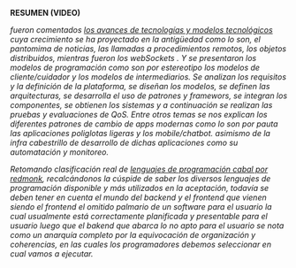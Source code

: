 **RESUMEN (VIDEO)**

*fueron comentados [los avances de tecnologías y modelos tecnológicos](https://www.bbvaopenmind.com/articulos/avance-tecnologico-riesgos-y-desafios/) cuya crecimiento se ha proyectado en la antigüedad como lo son, el pantomima de noticias, las llamadas a procedimientos remotos, los objetos distribuidos, mientras fueron los webSockets . Y se presentaron los modelos de programación como son por estereotipo los modelos de cliente/cuidador y los modelos de intermediarios. Se analizan los requisitos y la definición de la plataforma, se diseñan los modelos, se definen las arquitecturas, se desarrolla el uso de patrones y framewors, se integran los componentes, se obtienen los sistemas y a continuación se realizan las pruebas y evaluaciones de QoS. Entre otros temas se nos explican los diferentes patrones de cambio de apps modernas como lo son por pauta las aplicaciones poliglotas ligeras y los mobile/chatbot.
asimismo de la infra cabestrillo de desarrollo de dichas aplicaciones como su automatación y monitoreo.*

*Retomando clasificación real de [lenguajes de programación cabal por redmonk](https://recluit.com/lenguajes-populares-de-acuerdo-a-redmonk/#.YTFVdbBKjIU), recalcándonos la cúspide de saber los diversos lenguajes de programación disponible y más utilizados en la aceptación, todavía se deben tener en cuenta el mundo del backend y el frontend que vienen siendo el frontend el omitido palmario de un software para el usuario la cual usualmente está correctamente planificada y presentable para el usuario luego que el bakend que abarca lo no apto para el usuario se nota como un anarquía completo por la equivocación de organización y coherencias, en las cuales los programadores debemos seleccionar en cual vamos a ejecutar.*
